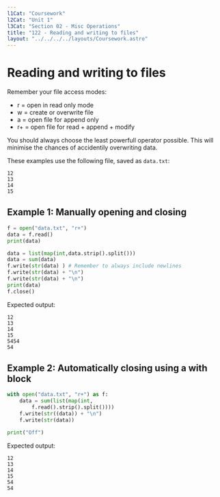 ```yaml
---
l1Cat: "Coursework"
l2Cat: "Unit 1"
l3Cat: "Section 02 - Misc Operations"
title: "122 - Reading and writing to files"
layout: "../../../../layouts/Coursework.astro"
---
```


# Reading and writing to files
Remember your file access modes:
- r = open in read only mode
- w = create or overwrite file
- a = open file for append only
- r+ = open file for read + append + modify  
  
You should always choose the least powerfull operator possible. This will minimise the chances of accidentily overwriting data.

These examples use the following file, saved as `data.txt`:
```
12
13
14
15
```

## Example 1: Manually opening and closing
```python
f = open("data.txt", "r+")
data = f.read()
print(data)

data = list(map(int,data.strip().split()))
data = sum(data)
f.write(str(data) ) # Remember to always include newlines
f.write(str(data) + "\n")
f.write(str(data) + "\n")
print(data)
f.close()
```
Expected output:
```
12
13
14
15
5454
54
```

## Example 2: Automatically closing using a with block
```python
with open("data.txt", "r+") as f:
    data = sum(list(map(int,
        f.read().strip().split())))
    f.write(str((data)) + "\n")
    f.write(str(data))

print("Off")
```

Expected output:
```
12
13
14
15
54
54
```

